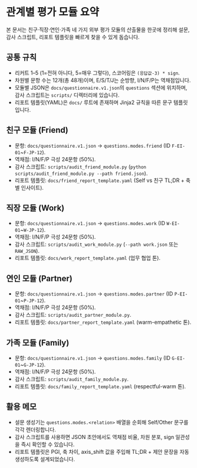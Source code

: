 # 관계별 평가 모듈 요약

본 문서는 친구·직장·연인·가족 네 가지 외부 평가 모듈의 산출물을 한곳에 정리해 설문, 감사 스크립트, 리포트 템플릿을 빠르게 찾을 수 있게 돕습니다.

## 공통 규칙
- 리커트 1–5 (1=전혀 아니다, 5=매우 그렇다), 스코어링은 `(응답값-3) * sign`.
- 차원별 문항 수는 12개(총 48개)이며, E/S/T/J는 순방향, I/N/F/P는 역채점입니다.
- 모듈별 JSON은 `docs/questionnaire.v1.json`의 `questions` 섹션에 위치하며, 감사 스크립트는 `scripts/` 디렉터리에 있습니다.
- 리포트 템플릿(YAML)은 `docs/` 루트에 존재하며 Jinja2 규칙을 따른 문구 템플릿입니다.

## 친구 모듈 (Friend)
- 문항: `docs/questionnaire.v1.json` → `questions.modes.friend` (ID `F-EI-01`~`F-JP-12`).
- 역채점: I/N/F/P 극성 24문항 (50%).
- 감사 스크립트: `scripts/audit_friend_module.py` (`python scripts/audit_friend_module.py --path friend.json`).
- 리포트 템플릿: `docs/friend_report_template.yaml` (Self vs 친구 TL;DR + 축별 인사이트).

## 직장 모듈 (Work)
- 문항: `docs/questionnaire.v1.json` → `questions.modes.work` (ID `W-EI-01`~`W-JP-12`).
- 역채점: I/N/F/P 극성 24문항 (50%).
- 감사 스크립트: `scripts/audit_work_module.py` (`--path work.json` 또는 `RAW_JSON`).
- 리포트 템플릿: `docs/work_report_template.yaml` (업무 협업 톤).

## 연인 모듈 (Partner)
- 문항: `docs/questionnaire.v1.json` → `questions.modes.partner` (ID `P-EI-01`~`P-JP-12`).
- 역채점: I/N/F/P 극성 24문항 (50%).
- 감사 스크립트: `scripts/audit_partner_module.py`.
- 리포트 템플릿: `docs/partner_report_template.yaml` (warm-empathetic 톤).

## 가족 모듈 (Family)
- 문항: `docs/questionnaire.v1.json` → `questions.modes.family` (ID `G-EI-01`~`G-JP-12`).
- 역채점: I/N/F/P 극성 24문항 (50%).
- 감사 스크립트: `scripts/audit_family_module.py`.
- 리포트 템플릿: `docs/family_report_template.yaml` (respectful-warm 톤).

## 활용 메모
- 설문 생성기는 `questions.modes.<relation>` 배열을 순회해 Self/Other 문구를 각각 렌더링합니다.
- 감사 스크립트를 사용하면 JSON 초안에서도 역채점 비율, 차원 분포, sign 일관성을 즉시 확인할 수 있습니다.
- 리포트 템플릿은 PGI, 축 차이, axis_shift 값을 주입해 TL;DR + 제안 문장을 자동 생성하도록 설계되었습니다.

